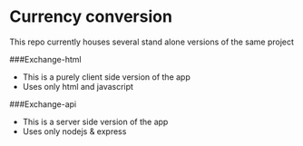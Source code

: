 # Currency conversion

This repo currently houses several stand alone versions of the same project

###Exchange-html
- This is a purely client side version of the app
- Uses only html and javascript

###Exchange-api
- This is a server side version of the app
- Uses only nodejs & express

